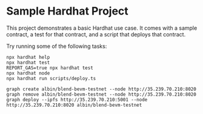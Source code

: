 # Sample Hardhat Project

This project demonstrates a basic Hardhat use case. It comes with a sample contract, a test for that contract, and a script that deploys that contract.

Try running some of the following tasks:

```shell
npx hardhat help
npx hardhat test
REPORT_GAS=true npx hardhat test
npx hardhat node
npx hardhat run scripts/deploy.ts
```

```shell
graph create albin/blend-bevm-testnet --node http://35.239.70.210:8020
graph remove albin/blend-bevm-testnet --node http://35.239.70.210:8020
graph deploy --ipfs http://35.239.70.210:5001 --node http://35.239.70.210:8020 albin/blend-bevm-testnet
```